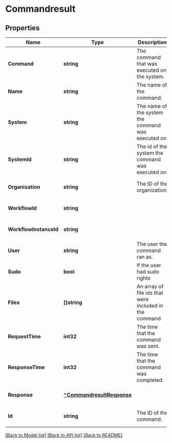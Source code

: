 # Commandresult

## Properties
Name | Type | Description | Notes
------------ | ------------- | ------------- | -------------
**Command** | **string** | The command that was executed on the system. | [optional] [default to null]
**Name** | **string** | The name of the command. | [optional] [default to null]
**System** | **string** | The name of the system the command was executed on. | [optional] [default to null]
**SystemId** | **string** | The id of the system the command was executed on. | [optional] [default to null]
**Organization** | **string** | The ID of the organization. | [optional] [default to null]
**WorkflowId** | **string** |  | [optional] [default to null]
**WorkflowInstanceId** | **string** |  | [optional] [default to null]
**User** | **string** | The user the command ran as. | [optional] [default to null]
**Sudo** | **bool** | If the user had sudo rights | [optional] [default to null]
**Files** | **[]string** | An array of file ids that were included in the command | [optional] [default to null]
**RequestTime** | **int32** | The time that the command was sent. | [optional] [default to null]
**ResponseTime** | **int32** | The time that the command was completed. | [optional] [default to null]
**Response** | [***CommandresultResponse**](commandresult_response.md) |  | [optional] [default to null]
**Id** | **string** | The ID of the command. | [optional] [default to null]

[[Back to Model list]](../README.md#documentation-for-models) [[Back to API list]](../README.md#documentation-for-api-endpoints) [[Back to README]](../README.md)


